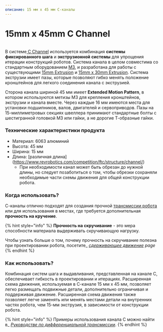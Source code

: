 ```yaml
---
описание: 15 мм x 45 мм С-каналы
---
```


# 15mm x 45mm C Channel

<figure><img src="https://2589213514-files.gitbook.io/~/files/v0/b/gitbook-legacy-files/o/assets%2F-M5yw0n8IneF5-9ybLjT%2F-MBkHpl6tI-0P0Lg_bNo%2F-MBkHwyKHZrqmyUCkLn_%2FC%20Channel%20Pinout.png?alt=media&#x26;token=ae267528-7ede-4d6e-b301-bfbc48f59273" alt=""><figcaption></figcaption></figure>

В системе[ C Channel](https://www.revrobotics.com/competition/ftc/structure/channel/) используется комбинация **системы фиксированного шага** и **экструзионной системы** для упрощения итерации конструкций роботов. Система канала в целом совместима со стандартным оборудованием [M3](https://www.revrobotics.com/ftc/hardware/fasteners/), и разработана для работы с существующими [15mm Extrusion](https://www.revrobotics.com/ftc/structure/15mm-extrusion/) и [15mm x 30mm Extrusion](https://www.revrobotics.com/ftc/structure/15mm-extrusion/). Система экструзии имеет пазы, которые позволяют гибко менять положение кронштейнов для легкого соединения канала с экструзией. &#x20;

Сторона канала шириной 45 мм имеет **Extended Motion Pattern**, в котором используются метизы M3 для крепления кронштейнов, экструзии и канала вместе. Через каждые 16 мм имеются места для установки подшипников, валов, двигателей и сервоприводов. Пазы на 15-миллиметровых секциях швеллера принимают стандартные болты с шестигранной головкой M3 или гайки, а не дорогие Т-образные гайки.&#x20;

### Технические характеристики продукта&#x20;

* Материал: 6063 алюминий
* Высота: 45 мм
* Ширина: 15 мм
* Длина: [различная длина] (https://www.revrobotics.com/competition/ftc/structure/channel/)
  * При необходимости канал может быть обрезан до нужной длины, но следует позаботиться о том, чтобы обрезки сохраняли необходимые части схемы движения для общей конструкции робота.

### Когда использовать?

С-каналы отлично подходят для создания прочной [трансмиссии робота](broken-reference) или для использования в местах, где требуется дополнительная **прочность на кручение**.&#x20;

{% hint style="info" %}
**Прочность на скручивание** - это мера способности материала выдерживать скручивающую нагрузку.&#x20;

Чтобы узнать больше о том, почему прочность на скручивание полезна при проектировании робота, посетите_ [_сдерживающее движение_](broken-reference) _page_&#x20;
{% endhint %}

### Как использовать?

Комбинация систем шага и выдавливания, представленная на канале C, обеспечивает гибкость в проектировании и итерациях. Расширенная схема движения, используемая в С-канале 15 мм x 45 мм, позволяет легко размещать подвижные детали, дополнительно ограничивая и поддерживая движение. Расширенная схема движения также позволяет легче заменять или менять местами детали на внутренних частях робота, чем 15-мм экструзия, в зависимости от конструкции робота.

{% hint style="info" %}
Примеры использования канала C можно найти в_ [_Руководстве по дифференциальной трансмиссии_](broken-reference).&#x20;
{% endhint %}

##
